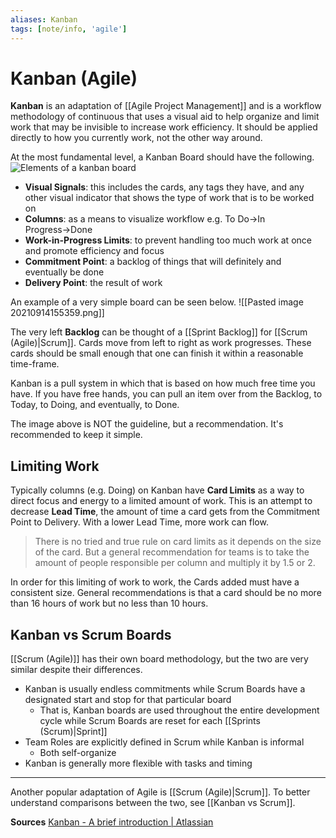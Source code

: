 ```yaml
---
aliases: Kanban
tags: [note/info, 'agile']
---
```

# Kanban (Agile)
**Kanban** is an adaptation of [[Agile Project Management]] and is a workflow methodology of continuous that uses a visual aid to help organize and limit work that may be invisible to increase work efficiency. It should be applied directly to how you currently work, not the other way around.

At the most fundamental level, a Kanban Board should have the following.
![Elements of a kanban board](https://wac-cdn.atlassian.com/dam/jcr:8d815cd2-6cc0-46a5-976c-5ac6205fbaca/Elements_of_a_kanban_board.png?cdnVersion=1804)
- **Visual Signals**: this includes the cards, any tags they have, and any other visual indicator that shows the type of work that is to be worked on
- **Columns**: as a means to visualize workflow e.g. To Do$\rightarrow$In Progress$\rightarrow$Done
- **Work-in-Progress Limits**: to prevent handling too much work at once and promote efficiency and focus
- **Commitment Point**: a backlog of things that will definitely and eventually be done
- **Delivery Point**: the result of work

An example of a very simple board can be seen below.
![[Pasted image 20210914155359.png]]

The very left **Backlog** can be thought of a [[Sprint Backlog]] for [[Scrum (Agile)|Scrum]]. Cards move from left to right as work progresses. These cards should be small enough that one can finish it within a reasonable time-frame.

Kanban is a pull system in which that is based on how much free time you have. If you have free hands, you can pull an item over from the Backlog, to Today, to Doing, and eventually, to Done.

The image above is NOT the guideline, but a recommendation. It's recommended to keep it simple.

## Limiting Work
Typically columns (e.g. Doing) on Kanban have **Card Limits** as a way to direct focus and energy to a limited amount of work. This is an attempt to decrease **Lead Time**, the amount of time a card gets from the Commitment Point to Delivery. With a lower Lead Time, more work can flow.

> There is no tried and true rule on card limits as it depends on the size of the card. But a general recommendation for teams is to take the amount of people responsible per column and multiply it by 1.5 or 2. 

In order for this limiting of work to work, the Cards added must have a consistent size. General recommendations is that a card should be no more than 16 hours of work but no less than 10 hours.

## Kanban vs Scrum Boards
[[Scrum (Agile)]] has their own board methodology, but the two are very similar despite their differences.
- Kanban is usually endless commitments while Scrum Boards have a designated start and stop for that particular board
	- That is, Kanban boards are used throughout the entire development cycle while Scrum Boards are reset for each [[Sprints (Scrum)|Sprint]]
- Team Roles are explicitly defined in Scrum while Kanban is informal
	- Both self-organize
- Kanban is generally more flexible with tasks and timing

---

Another popular adaptation of Agile is [[Scrum (Agile)|Scrum]]. To better understand comparisons between the two, see [[Kanban vs Scrum]].

**Sources**
[Kanban - A brief introduction | Atlassian](https://www.atlassian.com/agile/kanban)
